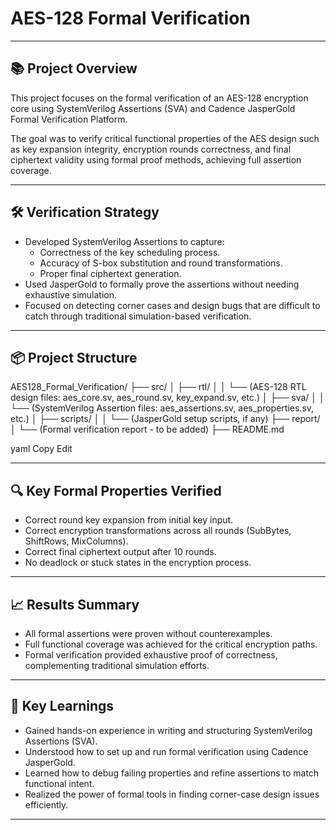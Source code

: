 # AES-128 Formal Verification

---

## 📚 Project Overview

This project focuses on the formal verification of an AES-128 encryption core using SystemVerilog Assertions (SVA) and Cadence JasperGold Formal Verification Platform.

The goal was to verify critical functional properties of the AES design such as key expansion integrity, encryption rounds correctness, and final ciphertext validity using formal proof methods, achieving full assertion coverage.

---

## 🛠️ Verification Strategy

- Developed SystemVerilog Assertions to capture:
  - Correctness of the key scheduling process.
  - Accuracy of S-box substitution and round transformations.
  - Proper final ciphertext generation.
- Used JasperGold to formally prove the assertions without needing exhaustive simulation.
- Focused on detecting corner cases and design bugs that are difficult to catch through traditional simulation-based verification.

---

## 📦 Project Structure

AES128_Formal_Verification/ ├── src/ │ ├── rtl/ │ │ └── (AES-128 RTL design files: aes_core.sv, aes_round.sv, key_expand.sv, etc.) │ ├── sva/ │ │ └── (SystemVerilog Assertion files: aes_assertions.sv, aes_properties.sv, etc.) │ ├── scripts/ │ │ └── (JasperGold setup scripts, if any) ├── report/ │ └── (Formal verification report - to be added) ├── README.md

yaml
Copy
Edit

---

## 🔍 Key Formal Properties Verified

- Correct round key expansion from initial key input.
- Correct encryption transformations across all rounds (SubBytes, ShiftRows, MixColumns).
- Correct final ciphertext output after 10 rounds.
- No deadlock or stuck states in the encryption process.

---

## 📈 Results Summary

- All formal assertions were proven without counterexamples.
- Full functional coverage was achieved for the critical encryption paths.
- Formal verification provided exhaustive proof of correctness, complementing traditional simulation efforts.

---

## 🧠 Key Learnings

- Gained hands-on experience in writing and structuring SystemVerilog Assertions (SVA).
- Understood how to set up and run formal verification using Cadence JasperGold.
- Learned how to debug failing properties and refine assertions to match functional intent.
- Realized the power of formal tools in finding corner-case design issues efficiently.

---
